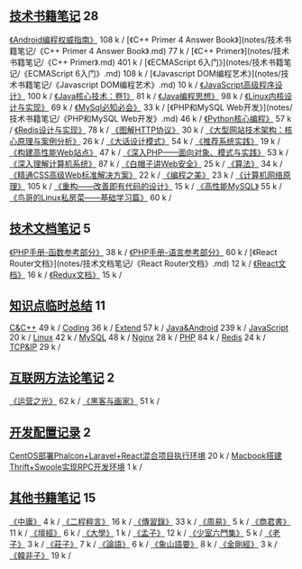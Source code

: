 ## [技术书籍笔记](#header-4) 28 
<span id="jishushujibiji"></span>
[《Android编程权威指南》](notes/技术书籍笔记/《Android编程权威指南》.md)<span class="size"> 108 k </span><span class="split"> / </span>[《C++ Primer 4 Answer Book》](notes/技术书籍笔记/《C++ Primer 4 Answer Book》.md)<span class="size"> 77 k </span><span class="split"> / </span>[《C++ Primer》](notes/技术书籍笔记/《C++ Primer》.md)<span class="size"> 401 k </span><span class="split"> / </span>[《ECMAScript 6入门》](notes/技术书籍笔记/《ECMAScript 6入门》.md)<span class="size"> 108 k </span><span class="split"> / </span>[《Javascript DOM编程艺术》](notes/技术书籍笔记/《Javascript DOM编程艺术》.md)<span class="size"> 10 k </span><span class="split"> / </span>[《JavaScript高级程序设计》](notes/技术书籍笔记/《JavaScript高级程序设计》.md)<span class="size"> 100 k </span><span class="split"> / </span>[《Java核心技术：卷1》](notes/技术书籍笔记/《Java核心技术：卷1》.md)<span class="size"> 81 k </span><span class="split"> / </span>[《Java编程思想》](notes/技术书籍笔记/《Java编程思想》.md)<span class="size"> 98 k </span><span class="split"> / </span>[《Linux内核设计与实现》](notes/技术书籍笔记/《Linux内核设计与实现》.md)<span class="size"> 69 k </span><span class="split"> / </span>[《MySql必知必会》](notes/技术书籍笔记/《MySql必知必会》.md)<span class="size"> 33 k </span><span class="split"> / </span>[《PHP和MySQL Web开发》](notes/技术书籍笔记/《PHP和MySQL Web开发》.md)<span class="size"> 46 k </span><span class="split"> / </span>[《Python核心编程》](notes/技术书籍笔记/《Python核心编程》.md)<span class="size"> 57 k </span><span class="split"> / </span>[《Redis设计与实现》](notes/技术书籍笔记/《Redis设计与实现》.md)<span class="size"> 78 k </span><span class="split"> / </span>[《图解HTTP协议》](notes/技术书籍笔记/《图解HTTP协议》.md)<span class="size"> 30 k </span><span class="split"> / </span>[《大型网站技术架构：核心原理与案例分析》](notes/技术书籍笔记/《大型网站技术架构：核心原理与案例分析》.md)<span class="size"> 26 k </span><span class="split"> / </span>[《大话设计模式》](notes/技术书籍笔记/《大话设计模式》.md)<span class="size"> 54 k </span><span class="split"> / </span>[《推荐系统实践》](notes/技术书籍笔记/《推荐系统实践》.md)<span class="size"> 19 k </span><span class="split"> / </span>[《构建高性能Web站点》](notes/技术书籍笔记/《构建高性能Web站点》.md)<span class="size"> 47 k </span><span class="split"> / </span>[《深入PHP——面向对象、模式与实践》](notes/技术书籍笔记/《深入PHP——面向对象、模式与实践》.md)<span class="size"> 53 k </span><span class="split"> / </span>[《深入理解计算机系统》](notes/技术书籍笔记/《深入理解计算机系统》.md)<span class="size"> 87 k </span><span class="split"> / </span>[《白帽子讲Web安全》](notes/技术书籍笔记/《白帽子讲Web安全》.md)<span class="size"> 25 k </span><span class="split"> / </span>[《算法》](notes/技术书籍笔记/《算法》.md)<span class="size"> 34 k </span><span class="split"> / </span>[《精通CSS高级Web标准解决方案》](notes/技术书籍笔记/《精通CSS高级Web标准解决方案》.md)<span class="size"> 22 k </span><span class="split"> / </span>[《编程之美》](notes/技术书籍笔记/《编程之美》.md)<span class="size"> 23 k </span><span class="split"> / </span>[《计算机网络原理》](notes/技术书籍笔记/《计算机网络原理》.md)<span class="size"> 105 k </span><span class="split"> / </span>[《重构——改善即有代码的设计》](notes/技术书籍笔记/《重构——改善即有代码的设计》.md)<span class="size"> 15 k </span><span class="split"> / </span>[《高性能MySQL》](notes/技术书籍笔记/《高性能MySQL》.md)<span class="size"> 55 k </span><span class="split"> / </span>[《鸟哥的Linux私房菜——基础学习篇》](notes/技术书籍笔记/《鸟哥的Linux私房菜——基础学习篇》.md)<span class="size"> 60 k </span><span class="split"> / </span>

## [技术文档笔记](#header-4) 5 
<span id="jishuwendangbiji"></span>
[《PHP手册-函数参考部分》](notes/技术文档笔记/《PHP手册-函数参考部分》.md)<span class="size"> 38 k </span><span class="split"> / </span>[《PHP手册-语言参考部分》](notes/技术文档笔记/《PHP手册-语言参考部分》.md)<span class="size"> 60 k </span><span class="split"> / </span>[《React Router文档》](notes/技术文档笔记/《React Router文档》.md)<span class="size"> 12 k </span><span class="split"> / </span>[《React文档》](notes/技术文档笔记/《React文档》.md)<span class="size"> 16 k </span><span class="split"> / </span>[《Redux文档》](notes/技术文档笔记/《Redux文档》.md)<span class="size"> 15 k </span><span class="split"> / </span>

## [知识点临时总结](#header-4) 11 
<span id="zhishidianlinshizongjie"></span>
[C&C++](notes/知识点临时总结/C&C++.md)<span class="size"> 49 k </span><span class="split"> / </span>[Coding](notes/知识点临时总结/Coding.md)<span class="size"> 36 k </span><span class="split"> / </span>[Extend](notes/知识点临时总结/Extend.md)<span class="size"> 57 k </span><span class="split"> / </span>[Java&Android](notes/知识点临时总结/Java&Android.md)<span class="size"> 239 k </span><span class="split"> / </span>[JavaScript](notes/知识点临时总结/JavaScript.md)<span class="size"> 20 k </span><span class="split"> / </span>[Linux](notes/知识点临时总结/Linux.md)<span class="size"> 42 k </span><span class="split"> / </span>[MySQL](notes/知识点临时总结/MySQL.md)<span class="size"> 48 k </span><span class="split"> / </span>[Nginx](notes/知识点临时总结/Nginx.md)<span class="size"> 28 k </span><span class="split"> / </span>[PHP](notes/知识点临时总结/PHP.md)<span class="size"> 84 k </span><span class="split"> / </span>[Redis](notes/知识点临时总结/Redis.md)<span class="size"> 24 k </span><span class="split"> / </span>[TCP&IP](notes/知识点临时总结/TCP&IP.md)<span class="size"> 29 k </span><span class="split"> / </span>

## [互联网方法论笔记](#header-4) 2 
<span id="hulianwangfangfalunbiji"></span>
[《运营之光》](notes/互联网方法论笔记/《运营之光》.md)<span class="size"> 62 k </span><span class="split"> / </span>[《黑客与画家》](notes/互联网方法论笔记/《黑客与画家》.md)<span class="size"> 51 k </span><span class="split"> / </span>

## [开发配置记录](#header-4) 2 
<span id="kaifapeizhijilu"></span>
[CentOS部署Phalcon+Laravel+React混合项目执行环境](notes/开发配置记录/CentOS部署Phalcon+Laravel+React混合项目执行环境.md)<span class="size"> 20 k </span><span class="split"> / </span>[Macbook搭建Thrift+Swoole实现RPC开发环境](notes/开发配置记录/Macbook搭建Thrift+Swoole实现RPC开发环境.md)<span class="size"> 1 k </span><span class="split"> / </span>

## [其他书籍笔记](#header-4) 15 
<span id="qitashujibiji"></span>
[《中庸》](notes/其他书籍笔记/《中庸》.md)<span class="size"> 4 k </span><span class="split"> / </span>[《二程粹言》](notes/其他书籍笔记/《二程粹言》.md)<span class="size"> 16 k </span><span class="split"> / </span>[《傳習錄》](notes/其他书籍笔记/《傳習錄》.md)<span class="size"> 33 k </span><span class="split"> / </span>[《周易》](notes/其他书籍笔记/《周易》.md)<span class="size"> 5 k </span><span class="split"> / </span>[《商君書》](notes/其他书籍笔记/《商君書》.md)<span class="size"> 11 k </span><span class="split"> / </span>[《壇經》](notes/其他书籍笔记/《壇經》.md)<span class="size"> 6 k </span><span class="split"> / </span>[《大學》](notes/其他书籍笔记/《大學》.md)<span class="size"> 1 k </span><span class="split"> / </span>[《孟子》](notes/其他书籍笔记/《孟子》.md)<span class="size"> 12 k </span><span class="split"> / </span>[《少室六門集》](notes/其他书籍笔记/《少室六門集》.md)<span class="size"> 5 k </span><span class="split"> / </span>[《老子》](notes/其他书籍笔记/《老子》.md)<span class="size"> 3 k </span><span class="split"> / </span>[《莊子》](notes/其他书籍笔记/《莊子》.md)<span class="size"> 7 k </span><span class="split"> / </span>[《論語》](notes/其他书籍笔记/《論語》.md)<span class="size"> 6 k </span><span class="split"> / </span>[《象山語要》](notes/其他书籍笔记/《象山語要》.md)<span class="size"> 8 k </span><span class="split"> / </span>[《金剛經》](notes/其他书籍笔记/《金剛經》.md)<span class="size"> 3 k </span><span class="split"> / </span>[《韓非子》](notes/其他书籍笔记/《韓非子》.md)<span class="size"> 19 k </span><span class="split"> / </span>

